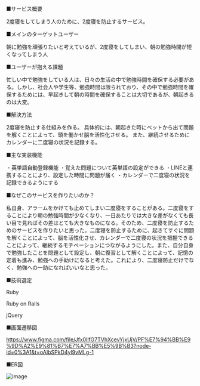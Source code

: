 ■サービス概要

2度寝をしてしまう人のために、2度寝を防止するサービス。

■メインのターゲットユーザー

朝に勉強を頑張りたいと考えているが、2度寝をしてしまい、朝の勉強時間が短くなってしまう人

■ユーザーが抱える課題

忙しい中で勉強をしている人は、日々の生活の中で勉強時間を確保する必要がある。しかし、社会人や学生等、勉強時間は限られており、その中で勉強時間を確保するためには、早起きして朝の時間を確保することは大切であるが、朝起きるのは大変。

■解決方法

2度寝を防止する仕組みを作る。
具体的には、朝起きた時にベットから出て問題を解くことによって、頭を働かせ脳を活性化させる。
また、継続させるためにカレンダーに二度寝の状況を記録する。

■主な実装機能

・英単語自動登録機能
・覚えた問題について英単語の設定ができる
・LINEと連携することにより、設定した時間に問題が届く
・カレンダーで二度寝の状況を記録できるようにする

■なぜこのサービスを作りたいのか？

私自身、アラームをかけても止めてしまい二度寝をすることがある。二度寝をすることにより朝の勉強時間が少なくなり、一日あたりでは大きな差がなくても長い目で見ればその差はとても大きなものになる。そのため、二度寝を防止するためのサービスを作りたいと思った。二度寝を防止するために、起きてすぐに問題を解くことによって、脳を活性化させ、カレンダーで二度寝の状況を把握できることによって、継続するモチベーションにつながるようにした。また、自分自身で勉強したことを問題として設定し、朝に復習として解くことによって、記憶の定着も進み、勉強への手助けになると考えた。これにより、二度寝防止だけでなく、勉強への一助になればいいなと思った。

■技術選定

Ruby

Ruby on Rails

jQuery

■画面遷移図

https://www.figma.com/file/Jfx0llfG7TVhXcevYjxUjV/PF%E7%94%BB%E9%9D%A2%E9%81%B7%E7%A7%BB%E5%9B%B3?node-id=0%3A1&t=oAIbSPkD4yl9vMLg-1

■ER図

![image](https://github.com/ekoki/nidonenne/assets/78673091/e61c7123-6cf4-4f0b-82fa-97a9e1274538)
